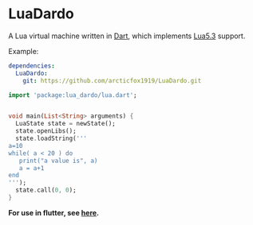 # LuaDardo

A Lua virtual machine written in [Dart](https://github.com/dart-lang/sdk), which implements [Lua5.3](http://www.lua.org/manual/5.3/) support.

Example:

```yaml
dependencies:
  LuaDardo:
    git: https://github.com/arcticfox1919/LuaDardo.git
```

```dart
import 'package:lua_dardo/lua.dart';


void main(List<String> arguments) {
  LuaState state = newState();
  state.openLibs();
  state.loadString('''
a=10
while( a < 20 ) do
   print("a value is", a)
   a = a+1
end
''');
  state.call(0, 0);
}
```

**For use in flutter, see [here](https://github.com/arcticfox1919/flutter_lua_dardo).**
